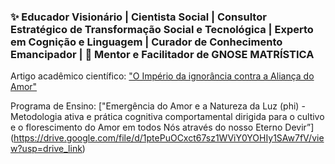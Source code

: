 ### ✨ Educador Visionário | Cientista Social | Consultor Estratégico de Transformação Social e Tecnológica | Experto em Cognição e Linguagem | Curador de Conhecimento Emancipador | 🌹 Mentor e Facilitador de GNOSE MATRÍSTICA

Artigo acadêmico científico: ["O Império da ignorância contra a Aliança do Amor"](https://drive.google.com/file/d/1x3y4dPDJkP_hlARmoNnn1cliYeMf2EL9/view)

Programa de Ensino: ["Emergência do Amor e a Natureza da Luz (phi) - Metodologia ativa e prática cognitiva comportamental dirigida para o cultivo e o florescimento do Amor em todos Nós através do nosso Eterno Devir”] (https://drive.google.com/file/d/1ptePuOCxct67sz1WViY0YOHIy1SAw7fV/view?usp=drive_link)
